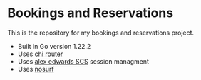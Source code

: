 # Bookings and Reservations

This is the repository for my bookings and reservations project.

- Built in Go version 1.22.2
- Uses [chi router](https://github.com/go-chi/chi/v5)
- Uses [alex edwards SCS](https://github.com/go-chi/chi/v5) session managment
- Uses [nosurf](https://github.com/justinas/nosurf)